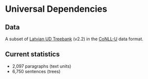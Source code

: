# Universal Dependencies

## Data

A subset of [Latvian UD Treebank](https://github.com/UniversalDependencies/UD_Latvian-LVTB) (v2.2) in the [CoNLL-U](http://universaldependencies.org/format.html) data format.

## Current statistics

* 2,097 paragraphs (text units)
* 6,750 sentences (trees)
